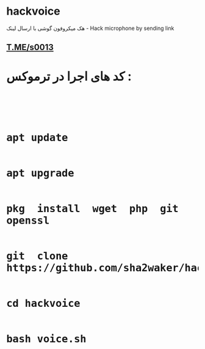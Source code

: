 ﻿# hackvoice
هک میکروفون گوشی با ارسال لینک - Hack microphone by sending link            
<a href="https://t.me/s0013"><h2>T.ME/s0013<h2></a>
کد های اجرا در ترموکس :
<pre><code>
<br>
apt update
<br>
apt upgrade 
<br>
pkg  install  wget  php  git openssl 
<br> 
git  clone https://github.com/sha2waker/hackvoice
<br>  
cd hackvoice  
<br>
bash voice.sh  
<br><code><pre>

